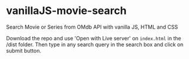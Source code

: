 # vanillaJS-movie-search

Search Movie or Series from OMdb API with vanilla JS, HTML and CSS


Download the repo and use 'Open with Live server' on `index.html` in the /dist folder. Then type in any search query in the search box and click on submit button.

